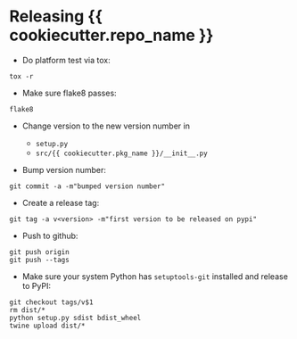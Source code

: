 # Releasing {{ cookiecutter.repo_name }}

- Do platform test via tox:
```
tox -r
```

- Make sure flake8 passes:
```
flake8
```

- Change version to the new version number in

  - `setup.py`
  - `src/{{ cookiecutter.pkg_name }}/__init__.py`

- Bump version number:
```
git commit -a -m"bumped version number"
```

- Create a release tag:
```
git tag -a v<version> -m"first version to be released on pypi"
```

- Push to github:
```
git push origin
git push --tags
```

- Make sure your system Python has ``setuptools-git`` installed and release to PyPI:
```
git checkout tags/v$1
rm dist/*
python setup.py sdist bdist_wheel
twine upload dist/*
```

